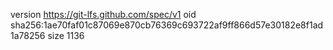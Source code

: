 version https://git-lfs.github.com/spec/v1
oid sha256:1ae70faf01c87069e870cb76369c693722af9ff866d57e30182e8f1ad1a78256
size 1136

